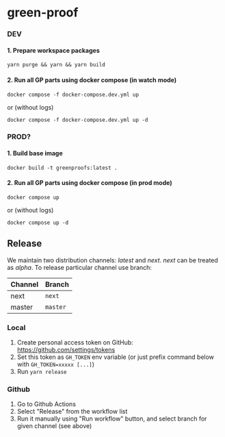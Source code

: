 # green-proof

### DEV

#### 1. Prepare workspace packages
```shell
yarn purge && yarn && yarn build

```

#### 2. Run all GP parts using docker compose (in watch mode)
```
docker compose -f docker-compose.dev.yml up
```
or (without logs)

```
docker compose -f docker-compose.dev.yml up -d
```

### PROD?

#### 1. Build base image
```
docker build -t greenproofs:latest .
```

#### 2. Run all GP parts using docker compose (in prod mode)
```
docker compose up
```
or (without logs)

```
docker compose up -d
```

## Release

We maintain two distribution channels: *latest* and *next*.
*next* can be treated as *alpha*. To release particular channel use branch:

Channel | Branch
--- | ---
next | `next`
master | `master`

### Local

1. Create personal access token on GitHub: https://github.com/settings/tokens
2. Set this token as `GH_TOKEN` env variable (or just prefix command below with `GH_TOKEN=xxxxx [...]`)
2. Run `yarn release`

### Github

1. Go to Github Actions
2. Select "Release" from the workflow list  
3. Run it manually using "Run workflow" button, and select branch for given channel (see above)
